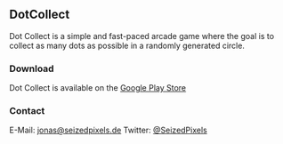 ## DotCollect
Dot Collect is a simple and fast-paced arcade game where the goal is to collect as many dots as possible in a randomly generated circle.
  
### Download
Dot Collect is available on the [Google Play Store](play.google.com/store/apps/details?id=de.seizedpixels.dotcollect)

### Contact
E-Mail: [jonas@seizedpixels.de](mailto:jonas@seizedpixels.de)
Twitter: [@SeizedPixels](https://twitter.com/SeizedPixels)
